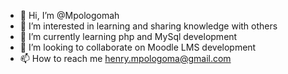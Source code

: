 - 👋 Hi, I’m @Mpologomah
- 👀 I’m interested in learning and sharing knowledge with others
- 🌱 I’m currently learning php and MySql development
- 💞️ I’m looking to collaborate on Moodle LMS development
- 📫 How to reach me henry.mpologoma@gmail.com

<!---
Mpologomah/Mpologomah is a ✨ special ✨ repository because its `README.md` (this file) appears on your GitHub profile.
You can click the Preview link to take a look at your changes.
--->
